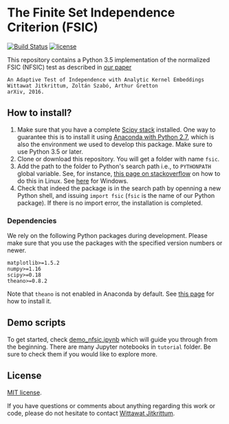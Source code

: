 # The Finite Set Independence Criterion (FSIC)

[![Build Status](https://travis-ci.org/Renelvon/fsic.svg?branch=master)](https://travis-ci.org/Renelvon/fsic)
[![license](https://img.shields.io/github/license/mashape/apistatus.svg)](https://github.com/Renelvon/fsic-test/blob/master/LICENSE)

This repository contains a Python 3.5 implementation of the normalized FSIC (NFSIC)
test as described in [our paper](https://arxiv.org/abs/1610.04782)

    An Adaptive Test of Independence with Analytic Kernel Embeddings
    Wittawat Jitkrittum, Zoltán Szabó, Arthur Gretton
    arXiv, 2016. 

## How to install?
1. Make sure that you have a complete [Scipy
   stack](https://www.scipy.org/stackspec.html) installed. One way to guarantee
this is to install it using [Anaconda with Python
2.7](https://www.continuum.io/downloads), which is also the environment we used
to develop this package. Make sure to use Python 3.5 or later.
2. Clone or download this repository. You will get a folder with name `fsic`.
3. Add the path to the folder to Python's search path i.e., to `PYTHONPATH`
   global variable. See, for instance, [this page on
stackoverflow](http://stackoverflow.com/questions/11960602/how-to-add-something-to-pythonpath)
on how to do this in Linux. See
[here](http://stackoverflow.com/questions/3701646/how-to-add-to-the-pythonpath-in-windows-7)
for Windows. 
4. Check that indeed the package is in the search path by openning a new Python
   shell, and issuing `import fsic` (`fsic` is the name of our
Python package). If there is no import error, the installation is completed.  

### Dependencies
We rely on the following Python packages during development. 
Please make sure that you use the packages with the specified version numbers
or newer.

    matplotlib>=1.5.2
    numpy>=1.16
    scipy>=0.18
    theano>=0.8.2

Note that `theano` is not enabled in Anaconda by default. See [this
page](http://deeplearning.net/software/theano/install.html#basic-user-install-instructions)
for how to install it.

## Demo scripts

To get started, check
[demo_nfsic.ipynb](https://github.com/Renelvon/fsic/blob/master/tutorial/demo_nfsic.ipynb)
which will guide you through from the beginning. There are many Jupyter
notebooks in `tutorial` folder. Be sure to check them if you would like to explore more.

## License
[MIT license](https://github.com/Renelvon/fsic-test/blob/master/LICENSE).

If you have questions or comments about anything regarding this work or code,
please do not hesitate to contact [Wittawat Jitkrittum](http://wittawat.com).
